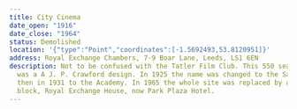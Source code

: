 ```yaml
---
title: City Cinema
date_open: "1916"
date_close: "1964"
status: Demolished
location: '{"type":"Point","coordinates":[-1.5692493,53.8120951]}'
address: Royal Exchange Chambers, 7-9 Boar Lane, Leeds, LS1 6EN
description: Not to be confused with the Tatler Film Club. This 550 seat cinema
  was a A J. P. Crawford design. In 1925 the name was changed to the Savoy and
  then in 1931 to the Academy. In 1965 the whole site was replaced by a tower
  block, Royal Exchange House, now Park Plaza Hotel.
---
```

